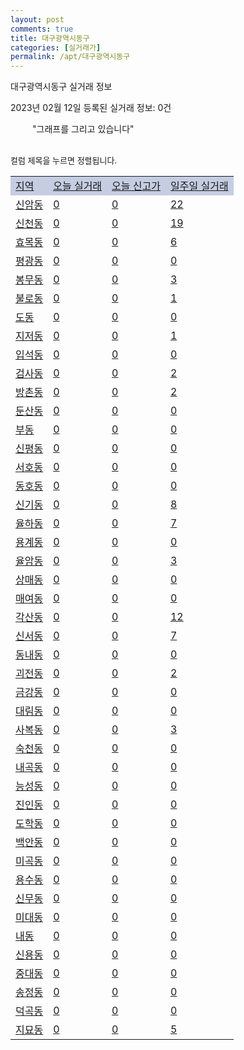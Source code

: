 ```yaml
---
layout: post
comments: true
title: 대구광역시동구
categories: [실거래가]
permalink: /apt/대구광역시동구
---
```


대구광역시동구 실거래 정보

2023년 02월 12일 등록된 실거래 정보: 0건

<!--<script async src="https://pagead2.googlesyndication.com/pagead/js/adsbygoogle.js?client=ca-pub-3485438051770037"
 crossorigin="anonymous"></script>-->

<script type="text/javascript">
  google.charts.load('current', {'packages':['corechart']});
  google.charts.setOnLoadCallback(drawChart);

  function drawChart() {
    var data = google.visualization.arrayToDataTable([['거래일', '매매', '전월세', '전매'], ['21-01', 6, 2, 2], ['21-02', 0, 1, 0], ['21-03', 0, 1, 0], ['21-04', 0, 1, 0], ['21-05', 1, 0, 0], ['21-06', 0, 1, 0], ['21-07', 2, 19, 0], ['21-08', 48, 93, 4], ['21-09', 6, 4, 1], ['21-10', 3, 3, 0], ['21-11', 9, 4, 0], ['21-12', 0, 4, 0], ['22-01', 0, 51, 0], ['22-02', 75, 301, 14], ['22-03', 166, 396, 11], ['22-04', 143, 420, 19], ['22-05', 130, 285, 15], ['22-06', 111, 306, 14], ['22-07', 136, 277, 38], ['22-08', 118, 290, 28], ['22-09', 106, 306, 43], ['22-10', 90, 327, 21], ['22-11', 95, 337, 13], ['22-12', 140, 344, 20], ['23-01', 96, 279, 38], ['23-02', 22, 75, 12]]);

    var options = {
      title: '최근 1년간 유형별 거래량 추이',
      legend: { position: 'bottom' }
    };

    setTimeout(function() {
        var chart = new google.visualization.LineChart(document.getElementById('columnchart_material'));
        chart.draw(data, (options));
        document.getElementById('loading').style.display = 'none';
        var dayLabel = (new Date()).getDay();
        if (dayLabel < 2) {
            sorttable.innerSortFunction.apply(document.getElementById('week'), []);
            sorttable.innerSortFunction.apply(document.getElementById('week'), []);        
        }
        else {
            sorttable.innerSortFunction.apply(document.getElementById('today'), []);
            sorttable.innerSortFunction.apply(document.getElementById('today'), []);
        }
    }, 200);

  }
</script>

<div id="loading" style="z-index:20; display: block; margin-left: 35px">"그래프를 그리고 있습니다"</div>
<div id="columnchart_material" style="width: 95%; margin-left: -35px; display: block"></div>
<!--<div style="width: 95%; margin-left: -35px; display: block">
      <script async src="https://pagead2.googlesyndication.com/pagead/js/adsbygoogle.js?client=ca-pub-3485438051770037"
          crossorigin="anonymous"></script>
      <ins class="adsbygoogle"
          style="display:block"
          data-ad-format="fluid"
          data-ad-layout-key="-fb+5w+4e-db+86"
          data-ad-client="ca-pub-3485438051770037"
          data-ad-slot="1827090281"></ins>
      <script>
          (adsbygoogle = window.adsbygoogle || []).push({});
      </script>
</div>-->
<br>

<font size='small' style='font-size: small;'>컬럼 제목을 누르면 정렬됩니다.</font>
<table class="sortable">
  <tr style='background-color: rgba(114, 132, 186,0.4);'>
    <td id="region"><a href="#">지역</a></td>
    <td id="today"><a href="#">오늘 실거래</a></td>
    <td id="today_new"><a href="#">오늘 신고가</a></td>
    <td id="week"><a href="#">일주일 실거래</a></td>
  </tr>

  
  <tr class="item">
    <td><a href="대구광역시동구신암동">신암동</a></td>
    <td><a href="대구광역시동구신암동">0</a></td>
    <td><a href="대구광역시동구신암동">0</a></td>
    <td><a href="대구광역시동구신암동">22</a></td>
  </tr>
    

  <tr class="item">
    <td><a href="대구광역시동구신천동">신천동</a></td>
    <td><a href="대구광역시동구신천동">0</a></td>
    <td><a href="대구광역시동구신천동">0</a></td>
    <td><a href="대구광역시동구신천동">19</a></td>
  </tr>
    

  <tr class="item">
    <td><a href="대구광역시동구효목동">효목동</a></td>
    <td><a href="대구광역시동구효목동">0</a></td>
    <td><a href="대구광역시동구효목동">0</a></td>
    <td><a href="대구광역시동구효목동">6</a></td>
  </tr>
    

  <tr class="item">
    <td><a href="대구광역시동구평광동">평광동</a></td>
    <td><a href="대구광역시동구평광동">0</a></td>
    <td><a href="대구광역시동구평광동">0</a></td>
    <td><a href="대구광역시동구평광동">0</a></td>
  </tr>
    

  <tr class="item">
    <td><a href="대구광역시동구봉무동">봉무동</a></td>
    <td><a href="대구광역시동구봉무동">0</a></td>
    <td><a href="대구광역시동구봉무동">0</a></td>
    <td><a href="대구광역시동구봉무동">3</a></td>
  </tr>
    

  <tr class="item">
    <td><a href="대구광역시동구불로동">불로동</a></td>
    <td><a href="대구광역시동구불로동">0</a></td>
    <td><a href="대구광역시동구불로동">0</a></td>
    <td><a href="대구광역시동구불로동">1</a></td>
  </tr>
    

  <tr class="item">
    <td><a href="대구광역시동구도동">도동</a></td>
    <td><a href="대구광역시동구도동">0</a></td>
    <td><a href="대구광역시동구도동">0</a></td>
    <td><a href="대구광역시동구도동">0</a></td>
  </tr>
    

  <tr class="item">
    <td><a href="대구광역시동구지저동">지저동</a></td>
    <td><a href="대구광역시동구지저동">0</a></td>
    <td><a href="대구광역시동구지저동">0</a></td>
    <td><a href="대구광역시동구지저동">1</a></td>
  </tr>
    

  <tr class="item">
    <td><a href="대구광역시동구입석동">입석동</a></td>
    <td><a href="대구광역시동구입석동">0</a></td>
    <td><a href="대구광역시동구입석동">0</a></td>
    <td><a href="대구광역시동구입석동">0</a></td>
  </tr>
    

  <tr class="item">
    <td><a href="대구광역시동구검사동">검사동</a></td>
    <td><a href="대구광역시동구검사동">0</a></td>
    <td><a href="대구광역시동구검사동">0</a></td>
    <td><a href="대구광역시동구검사동">2</a></td>
  </tr>
    

  <tr class="item">
    <td><a href="대구광역시동구방촌동">방촌동</a></td>
    <td><a href="대구광역시동구방촌동">0</a></td>
    <td><a href="대구광역시동구방촌동">0</a></td>
    <td><a href="대구광역시동구방촌동">2</a></td>
  </tr>
    

  <tr class="item">
    <td><a href="대구광역시동구둔산동">둔산동</a></td>
    <td><a href="대구광역시동구둔산동">0</a></td>
    <td><a href="대구광역시동구둔산동">0</a></td>
    <td><a href="대구광역시동구둔산동">0</a></td>
  </tr>
    

  <tr class="item">
    <td><a href="대구광역시동구부동">부동</a></td>
    <td><a href="대구광역시동구부동">0</a></td>
    <td><a href="대구광역시동구부동">0</a></td>
    <td><a href="대구광역시동구부동">0</a></td>
  </tr>
    

  <tr class="item">
    <td><a href="대구광역시동구신평동">신평동</a></td>
    <td><a href="대구광역시동구신평동">0</a></td>
    <td><a href="대구광역시동구신평동">0</a></td>
    <td><a href="대구광역시동구신평동">0</a></td>
  </tr>
    

  <tr class="item">
    <td><a href="대구광역시동구서호동">서호동</a></td>
    <td><a href="대구광역시동구서호동">0</a></td>
    <td><a href="대구광역시동구서호동">0</a></td>
    <td><a href="대구광역시동구서호동">0</a></td>
  </tr>
    

  <tr class="item">
    <td><a href="대구광역시동구동호동">동호동</a></td>
    <td><a href="대구광역시동구동호동">0</a></td>
    <td><a href="대구광역시동구동호동">0</a></td>
    <td><a href="대구광역시동구동호동">0</a></td>
  </tr>
    

  <tr class="item">
    <td><a href="대구광역시동구신기동">신기동</a></td>
    <td><a href="대구광역시동구신기동">0</a></td>
    <td><a href="대구광역시동구신기동">0</a></td>
    <td><a href="대구광역시동구신기동">8</a></td>
  </tr>
    

  <tr class="item">
    <td><a href="대구광역시동구율하동">율하동</a></td>
    <td><a href="대구광역시동구율하동">0</a></td>
    <td><a href="대구광역시동구율하동">0</a></td>
    <td><a href="대구광역시동구율하동">7</a></td>
  </tr>
    

  <tr class="item">
    <td><a href="대구광역시동구용계동">용계동</a></td>
    <td><a href="대구광역시동구용계동">0</a></td>
    <td><a href="대구광역시동구용계동">0</a></td>
    <td><a href="대구광역시동구용계동">0</a></td>
  </tr>
    

  <tr class="item">
    <td><a href="대구광역시동구율암동">율암동</a></td>
    <td><a href="대구광역시동구율암동">0</a></td>
    <td><a href="대구광역시동구율암동">0</a></td>
    <td><a href="대구광역시동구율암동">3</a></td>
  </tr>
    

  <tr class="item">
    <td><a href="대구광역시동구상매동">상매동</a></td>
    <td><a href="대구광역시동구상매동">0</a></td>
    <td><a href="대구광역시동구상매동">0</a></td>
    <td><a href="대구광역시동구상매동">0</a></td>
  </tr>
    

  <tr class="item">
    <td><a href="대구광역시동구매여동">매여동</a></td>
    <td><a href="대구광역시동구매여동">0</a></td>
    <td><a href="대구광역시동구매여동">0</a></td>
    <td><a href="대구광역시동구매여동">0</a></td>
  </tr>
    

  <tr class="item">
    <td><a href="대구광역시동구각산동">각산동</a></td>
    <td><a href="대구광역시동구각산동">0</a></td>
    <td><a href="대구광역시동구각산동">0</a></td>
    <td><a href="대구광역시동구각산동">12</a></td>
  </tr>
    

  <tr class="item">
    <td><a href="대구광역시동구신서동">신서동</a></td>
    <td><a href="대구광역시동구신서동">0</a></td>
    <td><a href="대구광역시동구신서동">0</a></td>
    <td><a href="대구광역시동구신서동">7</a></td>
  </tr>
    

  <tr class="item">
    <td><a href="대구광역시동구동내동">동내동</a></td>
    <td><a href="대구광역시동구동내동">0</a></td>
    <td><a href="대구광역시동구동내동">0</a></td>
    <td><a href="대구광역시동구동내동">0</a></td>
  </tr>
    

  <tr class="item">
    <td><a href="대구광역시동구괴전동">괴전동</a></td>
    <td><a href="대구광역시동구괴전동">0</a></td>
    <td><a href="대구광역시동구괴전동">0</a></td>
    <td><a href="대구광역시동구괴전동">2</a></td>
  </tr>
    

  <tr class="item">
    <td><a href="대구광역시동구금강동">금강동</a></td>
    <td><a href="대구광역시동구금강동">0</a></td>
    <td><a href="대구광역시동구금강동">0</a></td>
    <td><a href="대구광역시동구금강동">0</a></td>
  </tr>
    

  <tr class="item">
    <td><a href="대구광역시동구대림동">대림동</a></td>
    <td><a href="대구광역시동구대림동">0</a></td>
    <td><a href="대구광역시동구대림동">0</a></td>
    <td><a href="대구광역시동구대림동">0</a></td>
  </tr>
    

  <tr class="item">
    <td><a href="대구광역시동구사복동">사복동</a></td>
    <td><a href="대구광역시동구사복동">0</a></td>
    <td><a href="대구광역시동구사복동">0</a></td>
    <td><a href="대구광역시동구사복동">3</a></td>
  </tr>
    

  <tr class="item">
    <td><a href="대구광역시동구숙천동">숙천동</a></td>
    <td><a href="대구광역시동구숙천동">0</a></td>
    <td><a href="대구광역시동구숙천동">0</a></td>
    <td><a href="대구광역시동구숙천동">0</a></td>
  </tr>
    

  <tr class="item">
    <td><a href="대구광역시동구내곡동">내곡동</a></td>
    <td><a href="대구광역시동구내곡동">0</a></td>
    <td><a href="대구광역시동구내곡동">0</a></td>
    <td><a href="대구광역시동구내곡동">0</a></td>
  </tr>
    

  <tr class="item">
    <td><a href="대구광역시동구능성동">능성동</a></td>
    <td><a href="대구광역시동구능성동">0</a></td>
    <td><a href="대구광역시동구능성동">0</a></td>
    <td><a href="대구광역시동구능성동">0</a></td>
  </tr>
    

  <tr class="item">
    <td><a href="대구광역시동구진인동">진인동</a></td>
    <td><a href="대구광역시동구진인동">0</a></td>
    <td><a href="대구광역시동구진인동">0</a></td>
    <td><a href="대구광역시동구진인동">0</a></td>
  </tr>
    

  <tr class="item">
    <td><a href="대구광역시동구도학동">도학동</a></td>
    <td><a href="대구광역시동구도학동">0</a></td>
    <td><a href="대구광역시동구도학동">0</a></td>
    <td><a href="대구광역시동구도학동">0</a></td>
  </tr>
    

  <tr class="item">
    <td><a href="대구광역시동구백안동">백안동</a></td>
    <td><a href="대구광역시동구백안동">0</a></td>
    <td><a href="대구광역시동구백안동">0</a></td>
    <td><a href="대구광역시동구백안동">0</a></td>
  </tr>
    

  <tr class="item">
    <td><a href="대구광역시동구미곡동">미곡동</a></td>
    <td><a href="대구광역시동구미곡동">0</a></td>
    <td><a href="대구광역시동구미곡동">0</a></td>
    <td><a href="대구광역시동구미곡동">0</a></td>
  </tr>
    

  <tr class="item">
    <td><a href="대구광역시동구용수동">용수동</a></td>
    <td><a href="대구광역시동구용수동">0</a></td>
    <td><a href="대구광역시동구용수동">0</a></td>
    <td><a href="대구광역시동구용수동">0</a></td>
  </tr>
    

  <tr class="item">
    <td><a href="대구광역시동구신무동">신무동</a></td>
    <td><a href="대구광역시동구신무동">0</a></td>
    <td><a href="대구광역시동구신무동">0</a></td>
    <td><a href="대구광역시동구신무동">0</a></td>
  </tr>
    

  <tr class="item">
    <td><a href="대구광역시동구미대동">미대동</a></td>
    <td><a href="대구광역시동구미대동">0</a></td>
    <td><a href="대구광역시동구미대동">0</a></td>
    <td><a href="대구광역시동구미대동">0</a></td>
  </tr>
    

  <tr class="item">
    <td><a href="대구광역시동구내동">내동</a></td>
    <td><a href="대구광역시동구내동">0</a></td>
    <td><a href="대구광역시동구내동">0</a></td>
    <td><a href="대구광역시동구내동">0</a></td>
  </tr>
    

  <tr class="item">
    <td><a href="대구광역시동구신용동">신용동</a></td>
    <td><a href="대구광역시동구신용동">0</a></td>
    <td><a href="대구광역시동구신용동">0</a></td>
    <td><a href="대구광역시동구신용동">0</a></td>
  </tr>
    

  <tr class="item">
    <td><a href="대구광역시동구중대동">중대동</a></td>
    <td><a href="대구광역시동구중대동">0</a></td>
    <td><a href="대구광역시동구중대동">0</a></td>
    <td><a href="대구광역시동구중대동">0</a></td>
  </tr>
    

  <tr class="item">
    <td><a href="대구광역시동구송정동">송정동</a></td>
    <td><a href="대구광역시동구송정동">0</a></td>
    <td><a href="대구광역시동구송정동">0</a></td>
    <td><a href="대구광역시동구송정동">0</a></td>
  </tr>
    

  <tr class="item">
    <td><a href="대구광역시동구덕곡동">덕곡동</a></td>
    <td><a href="대구광역시동구덕곡동">0</a></td>
    <td><a href="대구광역시동구덕곡동">0</a></td>
    <td><a href="대구광역시동구덕곡동">0</a></td>
  </tr>
    

  <tr class="item">
    <td><a href="대구광역시동구지묘동">지묘동</a></td>
    <td><a href="대구광역시동구지묘동">0</a></td>
    <td><a href="대구광역시동구지묘동">0</a></td>
    <td><a href="대구광역시동구지묘동">5</a></td>
  </tr>
    


</table>


    